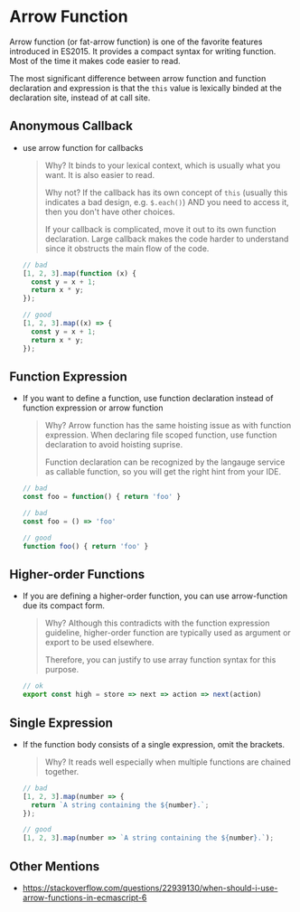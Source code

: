 # Arrow Function

Arrow function (or fat-arrow function) is one of the favorite features introduced in ES2015.
It provides a compact syntax for writing function.
Most of the time it makes code easier to read.

The most significant difference between arrow function and function declaration and expression is that the `this` value is lexically binded at the declaration site, instead of at call site.

## Anonymous Callback

- use arrow function for callbacks

  > Why? It binds to your lexical context, which is usually what you want. It is also easier to read.
  >
  > Why not? If the callback has its own concept of `this` (usually this indicates a bad design, e.g. `$.each()`) AND you need to access it, then you don't have other choices.
  >
  > If your callback is complicated, move it out to its own function declaration. Large callback makes the code harder to understand since it obstructs the main flow of the code.

  ```ts
  // bad
  [1, 2, 3].map(function (x) {
    const y = x + 1;
    return x * y;
  });

  // good
  [1, 2, 3].map((x) => {
    const y = x + 1;
    return x * y;
  });
  ```

## Function Expression

- If you want to define a function, use function declaration instead of function expression or arrow function

  > Why? Arrow function has the same hoisting issue as with function expression.
  > When declaring file scoped function, use function declaration to avoid hoisting suprise.
  >
  > Function declaration can be recognized by the langauge service as callable function,
  > so you will get the right hint from your IDE.

  ```ts
  // bad
  const foo = function() { return 'foo' }

  // bad
  const foo = () => 'foo'

  // good
  function foo() { return 'foo' }
  ```

## Higher-order Functions

- If you are defining a higher-order function, you can use arrow-function due its compact form.

  > Why? Although this contradicts with the function expression guideline,
  > higher-order function are typically used as argument or export to be used elsewhere.
  >
  > Therefore, you can justify to use array function syntax for this purpose.

  ```ts
  // ok
  export const high = store => next => action => next(action)
  ```

## Single Expression

- If the function body consists of a single expression, omit the brackets.

  > Why? It reads well especially when multiple functions are chained together.

  ```ts
  // bad
  [1, 2, 3].map(number => {
    return `A string containing the ${number}.`;
  });

  // good
  [1, 2, 3].map(number => `A string containing the ${number}.`);
  ```

## Other Mentions

- <https://stackoverflow.com/questions/22939130/when-should-i-use-arrow-functions-in-ecmascript-6>

